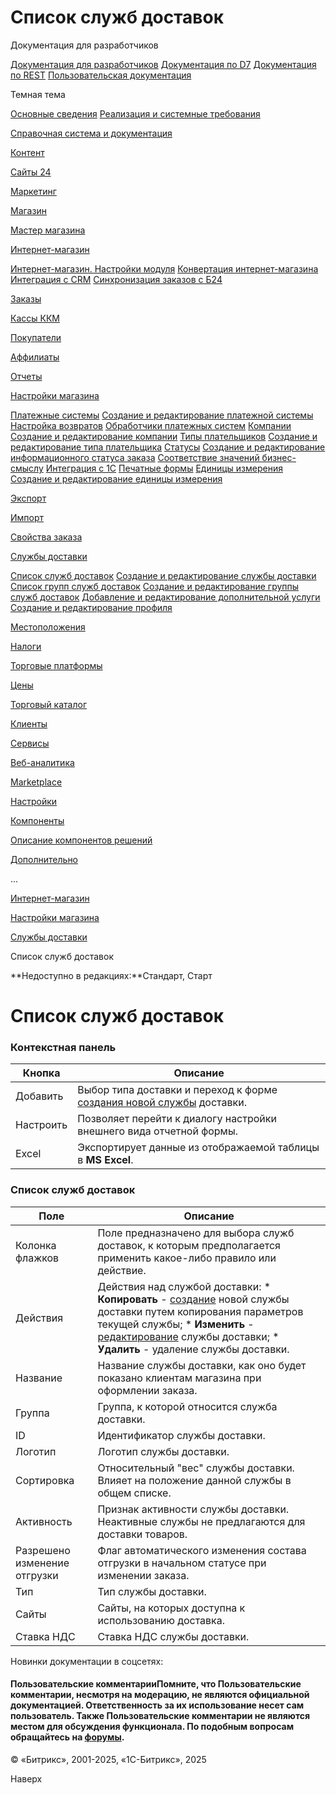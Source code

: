 # Список служб доставок

Документация для разработчиков

[Документация для разработчиков](https://dev.1c-bitrix.ru/api_help/)
[Документация по D7](https://dev.1c-bitrix.ru/api_d7/)
[Документация по REST](https://dev.1c-bitrix.ru/rest_help/)
[Пользовательская документация](https://dev.1c-bitrix.ru/user_help/)

Темная тема

[Основные сведения](/user_help/index.php)
[Реализация и системные требования](/user_help/reqintro.php)

[Справочная система и документация](/user_help/help/index.php)

[Контент](/user_help/content/index.php)

[Сайты 24](/user_help/sites24/index.php)

[Маркетинг](/user_help/marketing/index.php)

[Магазин](/user_help/store/index.php)

[Мастер магазина](/user_help/store/storeassist.php)

[Интернет-магазин](/user_help/store/sale/index.php)

[Интернет-магазин. Настройки модуля](/user_help/store/sale/settings_sale.php)
[Конвертация интернет-магазина](/user_help/store/sale/sale_converter.php)
[Интеграция с CRM](/user_help/store/sale/sale_crm.php)
[Синхронизация заказов с Б24](/user_help/store/sale/sale_order_crm.php)

[Заказы](/user_help/store/sale/orders/index.php)

[Кассы ККМ](/user_help/store/sale/cashbox/index.php)

[Покупатели](/user_help/store/sale/user_accounts/index.php)

[Аффилиаты](/user_help/store/sale/affiliates/index.php)

[Отчеты](/user_help/store/sale/statistic/index.php)

[Настройки магазина](/user_help/store/sale/settings/index.php)

[Платежные системы](/user_help/store/sale/settings/sale_pay_system.php)
[Создание и редактирование платежной системы](/user_help/store/sale/settings/sale_pay_system_edit.php)
[Настройка возвратов](/user_help/store/sale/settings/sale_ps_handler_refund.php)
[Обработчики платежных систем](/user_help/store/sale/settings/sale_pay_system_file.php)
[Компании](/user_help/store/sale/settings/sale_company.php)
[Создание и редактирование компании](/user_help/store/sale/settings/sale_company_edit.php)
[Типы плательщиков](/user_help/store/sale/settings/sale_person_type.php)
[Создание и редактирование типа плательщика](/user_help/store/sale/settings/sale_person_type_edit.php)
[Статусы](/user_help/store/sale/settings/sale_status.php)
[Создание и редактирование информационного статуса заказа](/user_help/store/sale/settings/sale_status_edit.php)
[Соответствие значений бизнес-смыслу](/user_help/store/sale/settings/sale_business_value.php)
[Интеграция с 1С](/user_help/store/sale/settings/1c_admin.php)
[Печатные формы](/user_help/store/sale/settings/print_form.php)
[Единицы измерения](/user_help/store/sale/settings/cat_measure_list.php)
[Создание и редактирование единицы измерения](/user_help/store/sale/settings/cat_measure_edit.php)

[Экспорт](/user_help/store/sale/settings/export/index.php)

[Импорт](/user_help/store/sale/settings/import/index.php)

[Свойства заказа](/user_help/store/sale/settings/order_props/index.php)

[Службы доставки](/user_help/store/sale/settings/delivery/index.php)

[Список служб доставок](/user_help/store/sale/settings/delivery/sale_delivery_service_list.php)
[Создание и редактирование службы доставки](/user_help/store/sale/settings/delivery/sale_delivery_service_edit.php)
[Список групп служб доставок](/user_help/store/sale/settings/delivery/sale_delivery_group_list.php)
[Создание и редактирование группы служб доставок](/user_help/store/sale/settings/delivery/sale_delivery_group_edit.php)
[Добавление и редактирование дополнительной услуги](/user_help/store/sale/settings/delivery/sale_delivery_eservice_edit.php)
[Создание и редактирование профиля](/user_help/store/sale/settings/delivery/sale_delivery_profile_edit.php)

[Местоположения](/user_help/store/sale/settings/location2/index.php)

[Налоги](/user_help/store/sale/settings/tax/index.php)

[Торговые платформы](/user_help/store/sale/settings/trandingplatforms/index.php)

[Цены](/user_help/store/sale/settings/prices/index.php)

[Торговый каталог](/user_help/store/catalog/index.php)

[Клиенты](/user_help/clients/index.php)

[Сервисы](/user_help/service/index.php)

[Веб-аналитика](/user_help/statistic/index.php)

[Marketplace](/user_help/marketplace/index.php)

[Настройки](/user_help/settings/index.php)

[Компоненты](/user_help/components/index.php)

[Описание компонентов решений](/user_help/description_decisions/index.php)

[Дополнительно](/user_help/additional/index.php)

...

[Интернет-магазин](/user_help/store/sale/index.php)

[Настройки магазина](/user_help/store/sale/settings/index.php)

[Службы доставки](/user_help/store/sale/settings/delivery/index.php)

Список служб доставок

**Недоступно в редакциях:**Стандарт, Старт

# Список служб доставок

### Контекстная панель

| Кнопка | Описание |
| --- | --- |
| Добавить | Выбор типа доставки и переход к форме [создания новой службы](/user_help/store/sale/settings/delivery/sale_delivery_service_edit.php) доставки. |
| Настроить | Позволяет перейти к диалогу настройки внешнего вида отчетной формы. |
| Excel | Экспортирует данные из отображаемой таблицы в **MS Excel**. |

### Список служб доставок

| Поле | Описание |
| --- | --- |
| Колонка флажков | Поле предназначено для выбора служб доставок, к которым предполагается применить какое-либо правило или действие. |
| Действия | Действия над службой доставки:  * **Копировать** - [создание](/user_help/store/sale/settings/delivery/sale_delivery_service_edit.php) новой службы доставки путем копирования параметров текущей службы; * **Изменить** - [редактирование](/user_help/store/sale/settings/delivery/sale_delivery_service_edit.php) службы доставки; * **Удалить** - удаление службы доставки. |
| Название | Название службы доставки, как оно будет показано клиентам магазина при оформлении заказа. |
| Группа | Группа, к которой относится служба доставки. |
| ID | Идентификатор службы доставки. |
| Логотип | Логотип службы доставки. |
| Сортировка | Относительный "вес" службы доставки. Влияет на положение данной службы в общем списке. |
| Активность | Признак активности службы доставки. Неактивные службы не предлагаются для доставки товаров. |
| Разрешено изменение отгрузки | Флаг автоматического изменения состава отгрузки в начальном статусе при изменении заказа. |
| Тип | Тип службы доставки. |
| Сайты | Сайты, на которых доступна к использованию доставка. |
| Ставка НДС | Ставка НДС службы доставки. |

Новинки документации в соцсетях:

#### Пользовательские комментарииПомните, что Пользовательские комментарии, несмотря на модерацию, не являются официальной документацией. Ответственность за их использование несет сам пользователь. Также Пользовательские комментарии не являются местом для обсуждения функционала. По подобным вопросам обращайтесь на [форумы](http://dev.1c-bitrix.ru/community/forums/group1/).

© «Битрикс», 2001-2025, «1С-Битрикс», 2025

Наверх